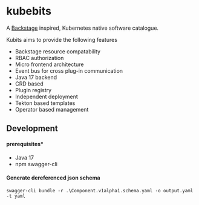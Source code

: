 # kubebits

A [Backstage](https://backstage.io/) inspired, Kubernetes native software catalogue.

Kubits aims to provide the following features

- Backstage resource compatability
- RBAC authorization
- Micro frontend architecture
- Event bus for cross plug-in communication
- Java 17 backend
- CRD based
- Plugin registry
- Independent deployment
- Tekton based templates
- Operator based management

## Development

#### prerequisites*

- Java 17
- npm swagger-cli

#### Generate dereferenced json schema
`swagger-cli bundle -r .\Component.v1alpha1.schema.yaml -o output.yaml -t yaml`
